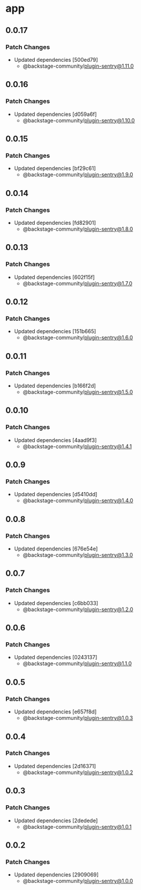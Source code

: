 # app

## 0.0.17

### Patch Changes

- Updated dependencies [500ed79]
  - @backstage-community/plugin-sentry@1.11.0

## 0.0.16

### Patch Changes

- Updated dependencies [d059a6f]
  - @backstage-community/plugin-sentry@1.10.0

## 0.0.15

### Patch Changes

- Updated dependencies [bf29c61]
  - @backstage-community/plugin-sentry@1.9.0

## 0.0.14

### Patch Changes

- Updated dependencies [fd82901]
  - @backstage-community/plugin-sentry@1.8.0

## 0.0.13

### Patch Changes

- Updated dependencies [602f15f]
  - @backstage-community/plugin-sentry@1.7.0

## 0.0.12

### Patch Changes

- Updated dependencies [151b665]
  - @backstage-community/plugin-sentry@1.6.0

## 0.0.11

### Patch Changes

- Updated dependencies [b166f2d]
  - @backstage-community/plugin-sentry@1.5.0

## 0.0.10

### Patch Changes

- Updated dependencies [4aad9f3]
  - @backstage-community/plugin-sentry@1.4.1

## 0.0.9

### Patch Changes

- Updated dependencies [d5410dd]
  - @backstage-community/plugin-sentry@1.4.0

## 0.0.8

### Patch Changes

- Updated dependencies [676e54e]
  - @backstage-community/plugin-sentry@1.3.0

## 0.0.7

### Patch Changes

- Updated dependencies [c6bb033]
  - @backstage-community/plugin-sentry@1.2.0

## 0.0.6

### Patch Changes

- Updated dependencies [0243137]
  - @backstage-community/plugin-sentry@1.1.0

## 0.0.5

### Patch Changes

- Updated dependencies [e657f8d]
  - @backstage-community/plugin-sentry@1.0.3

## 0.0.4

### Patch Changes

- Updated dependencies [2d16371]
  - @backstage-community/plugin-sentry@1.0.2

## 0.0.3

### Patch Changes

- Updated dependencies [2dedede]
  - @backstage-community/plugin-sentry@1.0.1

## 0.0.2

### Patch Changes

- Updated dependencies [2909069]
  - @backstage-community/plugin-sentry@1.0.0
